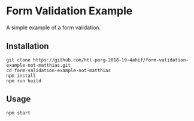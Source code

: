 # Form Validation Example

A simple example of a form validation.

## Installation

```
git clone https://github.com/htl-perg-2018-19-4ahif/form-validation-example-not-matthias.git
cd form-validation-example-not-matthias
npm install
npm run build
```

## Usage

```
npm start
```